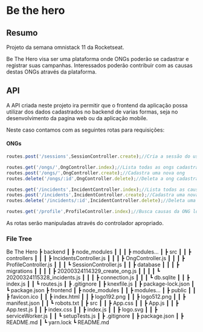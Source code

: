 # Be the hero
## Resumo
Projeto da semana omnistack 11 da Rocketseat.  

Be The Hero visa ser uma plataforma onde ONGs poderão se cadastrar e registrar suas campanhas. Interessados poderão contribuir com as causas destas ONGs através da plataforma.

## API
A API criada neste projeto ira permitir que o frontend da aplicação possa utilizar dos dados cadastrados no backend de varias formas, seja no desenvolvimento da pagina web ou da aplicação mobile.  

Neste caso contamos com as seguintes rotas para requisições:

#### ONGs
``` Javascript
routes.post('/sessions',SessionController.create);//Cria a sessão do usuario

routes.get('/ongs/',OngController.index);//Lista todas as ongs cadastradas
routes.post('/ongs/',OngController.create);//Cadastra uma nova ong
routes.delete('/ongs/:id',OngController.delete);//Deleta a ong cadastrada pelo usuario

routes.get('/incidents',IncidentController.index);//Lista todas as causas cadastradas
routes.post('/incidents',IncidentController.create);//Cadastra uma nova causa
routes.delete('/incidents/:id',IncidentController.delete);//Deleta uma causa existente

routes.get('/profile',ProfileController.index);//Busca causas da ONG logada

```
As rotas serão manipuladas através do controlador apropriado.
### File Tree
Be The Hero
 ┣ backend
 ┃ ┣ node_modules
 ┃ ┃ ┃ ┣ modules...
 ┃ ┣ src
 ┃ ┃ ┣ controllers
 ┃ ┃ ┃ ┣ IncidentsController.js
 ┃ ┃ ┃ ┣ OngController.js
 ┃ ┃ ┃ ┣ ProfileController.js
 ┃ ┃ ┃ ┗ SessionController.js
 ┃ ┃ ┣ database
 ┃ ┃ ┃ ┣ migrations
 ┃ ┃ ┃ ┃ ┣ 20200324114329_create_ong.js
 ┃ ┃ ┃ ┃ ┗ 20200324115328_incidents.js
 ┃ ┃ ┃ ┣ connection.js
 ┃ ┃ ┃ ┗ db.sqlite
 ┃ ┃ ┣ index.js
 ┃ ┃ ┗ routes.js
 ┃ ┣ .gitignore
 ┃ ┣ knexfile.js
 ┃ ┣ package-lock.json
 ┃ ┗ package.json
 ┣ frontend
 ┃ ┣ node_modules
 ┃ ┃ ┣ modules...
 ┃ ┣ public
 ┃ ┃ ┣ favicon.ico
 ┃ ┃ ┣ index.html
 ┃ ┃ ┣ logo192.png
 ┃ ┃ ┣ logo512.png
 ┃ ┃ ┣ manifest.json
 ┃ ┃ ┗ robots.txt
 ┃ ┣ src
 ┃ ┃ ┣ App.css
 ┃ ┃ ┣ App.js
 ┃ ┃ ┣ App.test.js
 ┃ ┃ ┣ index.css
 ┃ ┃ ┣ index.js
 ┃ ┃ ┣ logo.svg
 ┃ ┃ ┣ serviceWorker.js
 ┃ ┃ ┗ setupTests.js
 ┃ ┣ .gitignore
 ┃ ┣ package.json
 ┃ ┣ README.md
 ┃ ┗ yarn.lock
 ┗ README.md